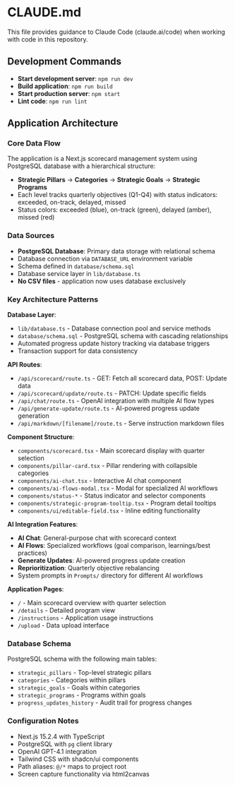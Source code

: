 # CLAUDE.md

This file provides guidance to Claude Code (claude.ai/code) when working with code in this repository.

## Development Commands

- **Start development server**: `npm run dev`
- **Build application**: `npm run build`
- **Start production server**: `npm start`
- **Lint code**: `npm run lint`

## Application Architecture

### Core Data Flow
The application is a Next.js scorecard management system using PostgreSQL database with a hierarchical structure:
- **Strategic Pillars** → **Categories** → **Strategic Goals** → **Strategic Programs**
- Each level tracks quarterly objectives (Q1-Q4) with status indicators: exceeded, on-track, delayed, missed
- Status colors: exceeded (blue), on-track (green), delayed (amber), missed (red)

### Data Sources
- **PostgreSQL Database**: Primary data storage with relational schema
- Database connection via `DATABASE_URL` environment variable
- Schema defined in `database/schema.sql`
- Database service layer in `lib/database.ts`
- **No CSV files** - application now uses database exclusively

### Key Architecture Patterns

**Database Layer**:
- `lib/database.ts` - Database connection pool and service methods
- `database/schema.sql` - PostgreSQL schema with cascading relationships
- Automated progress update history tracking via database triggers
- Transaction support for data consistency

**API Routes**:
- `/api/scorecard/route.ts` - GET: Fetch all scorecard data, POST: Update data
- `/api/scorecard/update/route.ts` - PATCH: Update specific fields
- `/api/chat/route.ts` - OpenAI integration with multiple AI flow types
- `/api/generate-update/route.ts` - AI-powered progress update generation
- `/api/markdown/[filename]/route.ts` - Serve instruction markdown files

**Component Structure**:
- `components/scorecard.tsx` - Main scorecard display with quarter selection
- `components/pillar-card.tsx` - Pillar rendering with collapsible categories
- `components/ai-chat.tsx` - Interactive AI chat component
- `components/ai-flows-modal.tsx` - Modal for specialized AI workflows
- `components/status-*` - Status indicator and selector components
- `components/strategic-program-tooltip.tsx` - Program detail tooltips
- `components/ui/editable-field.tsx` - Inline editing functionality

**AI Integration Features**:
- **AI Chat**: General-purpose chat with scorecard context
- **AI Flows**: Specialized workflows (goal comparison, learnings/best practices)
- **Generate Updates**: AI-powered progress update creation
- **Reprioritization**: Quarterly objective rebalancing
- System prompts in `Prompts/` directory for different AI workflows

**Application Pages**:
- `/` - Main scorecard overview with quarter selection
- `/details` - Detailed program view
- `/instructions` - Application usage instructions
- `/upload` - Data upload interface

### Database Schema
PostgreSQL schema with the following main tables:
- `strategic_pillars` - Top-level strategic pillars
- `categories` - Categories within pillars
- `strategic_goals` - Goals within categories
- `strategic_programs` - Programs within goals
- `progress_updates_history` - Audit trail for progress changes

### Configuration Notes
- Next.js 15.2.4 with TypeScript
- PostgreSQL with `pg` client library
- OpenAI GPT-4.1 integration
- Tailwind CSS with shadcn/ui components
- Path aliases: `@/*` maps to project root
- Screen capture functionality via html2canvas